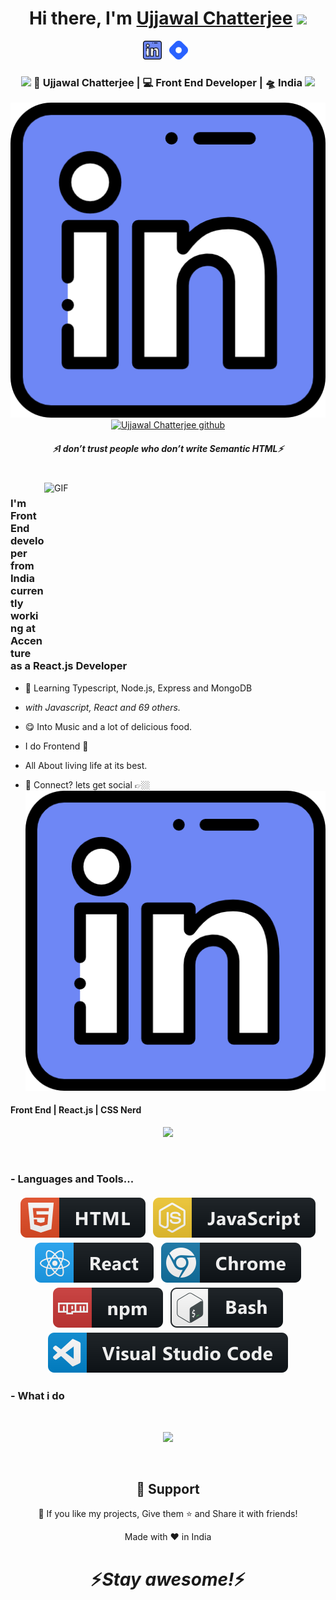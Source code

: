 <div align="center">
   <h1>Hi there, I'm <a href="https://yourdevujjawal.com">Ujjawal Chatterjee</a> <img src="https://media.giphy.com/media/hvRJCLFzcasrR4ia7z/giphy.gif" width="25px"> </h1>
</div>

<p align='center'>
   <a href="https://www.https://www.linkedin.com/in/yourdevujjawal/"><img height="30" src="https://raw.githubusercontent.com/yourdevujjawal/yourdevujjawal/master/linkedin.png?raw=true"></a>&nbsp;&nbsp;
<a href="https://blog.yourdevujjawal.com/"><img height="30" src="https://raw.githubusercontent.com/yourdevujjawal/yourdevujjawal/master/hashnode.png?raw=true"></a>&nbsp;&nbsp;
 </p>

<div align="center">
<h3><img src="https://media.giphy.com/media/WUlplcMpOCEmTGBtBW/giphy.gif" width="30"> 🙎 Ujjawal Chatterjee | 💻 Front End Developer | 🛸 India <img src="https://media.giphy.com/media/WUlplcMpOCEmTGBtBW/giphy.gif" width="30"></h3>
</div>

<p align="center">
   <a href="https://www.https://www.linkedin.com/in/yourdevujjawal"><img alt="LinkedIn Follow" src="https://raw.githubusercontent.com/yourdevujjawal/yourdevujjawal/master/linkedin.png?raw=true"></a>
   <br>
   <a href="https://visitor-badge.glitch.me/badge?page_id=yourdevujjawal.yourdevujjawal"> <img alt="Ujjawal Chatterjee github" src="https://visitor-badge.glitch.me/badge?page_id=yourdevujjawal.yourdevujjawal"> </a>
 </p>
 
 <h5 align="center">
   <i>⚡️I don’t trust people who don’t write Semantic HTML⚡️</i>
  </h5>
 
 
<br />
<img align="right" height="270px" width="450px" alt="GIF" src="https://media.giphy.com/media/3FjEPbKqEPhPpmC8uY/giphy.gif" />
<p align="center">
  <h3> I'm Front End developer from India currently working at Accenture as a React.js Developer</h3>
</p>

- 🥀 Learning Typescript, Node.js, Express and MongoDB

- <i>with Javascript, React and 69 others.</i>

- 😋 Into Music and a lot of delicious food.

- I do Frontend 💖

- All About living life at its best.

- 💬 Connect? lets get social 👉🏼[<img src="https://raw.githubusercontent.com/yourdevujjawal/yourdevujjawal/master/linkedin.png?raw=true" >](https://linkedin.com/in/yourdevujjawal)

 <p align="center">
  <h4> Front End | React.js | CSS Nerd </h4>
   </p>

<!--  -->

<p align="center" >
<a href="https://github.com/anuraghazra/github-readme-stats"> 
    <img  src="https://github-readme-stats.vercel.app/api?username=yourdevujjawal&&show_icons=true&theme=radical"/>
  </a>

</p>

<br />

### - Languages and Tools...

<p align="center">
  <!-- For more icons please follow  https://github.com/MikeCodesDotNET/ColoredBadges -->
  <img src="https://raw.githubusercontent.com/yourdevujjawal/yourdevujjawal/master/svg/dev/languages/html.svg" alt="html" style="vertical-align:top; margin:4px">    
  <img src="https://raw.githubusercontent.com/yourdevujjawal/yourdevujjawal/master/svg/dev/languages/js.svg" alt="js" style="vertical-align:top; margin:4px">
  <img src="https://raw.githubusercontent.com/yourdevujjawal/yourdevujjawal/master/svg/dev/frameworks/react.svg" alt="react" style="vertical-align:top; margin:4px">
  <img src="https://raw.githubusercontent.com/yourdevujjawal/yourdevujjawal/master/svg/dev/misc/chrome.svg" alt="chrome" style="vertical-align:top; margin:4px">
  <img src="https://raw.githubusercontent.com/yourdevujjawal/yourdevujjawal/master/svg/dev/services/npm.svg" alt="npm" style="vertical-align:top; margin:4px">
  <img src="https://raw.githubusercontent.com/yourdevujjawal/yourdevujjawal/master/svg/dev/tools/bash.svg" alt="bash" style="vertical-align:top; margin:4px">
  <img src="https://raw.githubusercontent.com/yourdevujjawal/yourdevujjawal/master/svg/dev/tools/visualstudio_code.svg" alt="vscode" style="vertical-align:top; margin:4px">
</p>

### - What i do

<br />

<p align="center">
   <img src="https://media.giphy.com/media/f9XgHHnPnDjOF1hWpl/giphy.gif" />
   </p>
   
   
<br />

<h2 align="center">🤝 Support</h2>

<p align="center">💙 If you like my projects, Give them ⭐ and Share it with friends!</p>
</p>
<p align="center">Made with ❤️ in India</p>

<h1 align='center'>⚡️<i>Stay awesome!</i>⚡️</h1>
